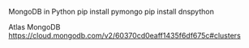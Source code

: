 MongoDB in Python
pip install pymongo
pip install dnspython

Atlas MongoDB
https://cloud.mongodb.com/v2/60370cd0eaff1435f6df675c#clusters